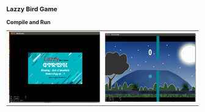 
<b><h3>Lazzy Bird Game </h3> </b>


<b> Compile and Run </b>

	
<table>
<tr>
<td><img src="./Screenshot1.png"/></td>
<td><img src="./Screenshot2.png"/></td>
</tr>
</table>



